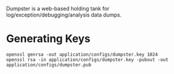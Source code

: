 Dumpster is a web-based holding tank for log/exception/debugging/analysis data dumps.

Generating Keys
======

```
openssl genrsa -out application/configs/dumpster.key 1024
openssl rsa -in application/configs/dumpster.key -pubout -out application/configs/dumpster.pub
```
